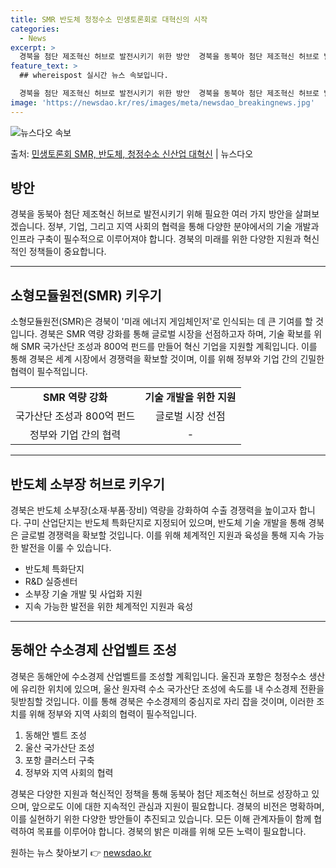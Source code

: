 ```yaml
---
title: SMR 반도체 청정수소 민생토론회로 대혁신의 시작
categories:
  - News
excerpt: >
  경북을 첨단 제조혁신 허브로 발전시키기 위한 방안  경북을 동북아 첨단 제조혁신 허브로 발전시키기 위해 필요…
feature_text: >
  ## whereispost 실시간 뉴스 속보입니다.

  경북을 첨단 제조혁신 허브로 발전시키기 위한 방안  경북을 동북아 첨단 제조혁신 허브로 발전시키기 위해 필요…
image: 'https://newsdao.kr/res/images/meta/newsdao_breakingnews.jpg'
---
```


![뉴스다오 속보](https://newsdao.kr/res/images/meta/newsdao_breakingnews.jpg)

<p>출처: <a href="https://newsdao.kr/4362" rel="dofollow">민생토론회 SMR, 반도체, 청정수소 신산업 대혁신</a> | 뉴스다오</p>

<h2 data-ke-size="size26">방안</h2>

<p data-ke-size="size16">경북을 동북아 첨단 제조혁신 허브로 발전시키기 위해 필요한 여러 가지 방안을 살펴보겠습니다. 정부, 기업, 그리고 지역 사회의 협력을 통해 다양한 분야에서의 기술 개발과 인프라 구축이 필수적으로 이루어져야 합니다. 경북의 미래를 위한 다양한 지원과 혁신적인 정책들이 중요합니다.</p>

<hr>

<h2 data-ke-size="size26">소형모듈원전(SMR) 키우기</h2>
<p data-ke-size="size16">소형모듈원전(SMR)은 경북이 '미래 에너지 게임체인저'로 인식되는 데 큰 기여를 할 것입니다. 경북은 SMR 역량 강화를 통해 글로벌 시장을 선점하고자 하며, 기술 확보를 위해 SMR 국가산단 조성과 800억 펀드를 만들어 혁신 기업을 지원할 계획입니다. 이를 통해 경북은 세계 시장에서 경쟁력을 확보할 것이며, 이를 위해 정부와 기업 간의 긴밀한 협력이 필수적입니다.</p>

<table>
  <tr>
    <td style="text-align: center; height: 17px;"><b>SMR 역량 강화</b></td>
    <td style="text-align: center; height: 17px;"><b>기술 개발을 위한 지원</b></td>
  </tr>
  <tr>
    <td style="text-align: center; height: 17px;">국가산단 조성과 800억 펀드</td>
    <td style="text-align: center; height: 17px;">글로벌 시장 선점</td>
  </tr>
  <tr>
    <td style="text-align: center; height: 17px;">정부와 기업 간의 협력</td>
    <td style="text-align: center; height: 17px;">-</td>
  </tr>
</table>

<hr>

<h2 data-ke-size="size26">반도체 소부장 허브로 키우기</h2>
<p data-ke-size="size16">경북은 반도체 소부장(소재·부품·장비) 역량을 강화하여 수출 경쟁력을 높이고자 합니다. 구미 산업단지는 반도체 특화단지로 지정되어 있으며, 반도체 기술 개발을 통해 경북은 글로벌 경쟁력을 확보할 것입니다. 이를 위해 체계적인 지원과 육성을 통해 지속 가능한 발전을 이룰 수 있습니다.</p>

<ul>
  <li>반도체 특화단지</li>
  <li>R&amp;D 실증센터</li>
  <li>소부장 기술 개발 및 사업화 지원</li>
  <li>지속 가능한 발전을 위한 체계적인 지원과 육성</li>
</ul>

<hr>

<h2 data-ke-size="size26">동해안 수소경제 산업벨트 조성</h2>
<p data-ke-size="size16">경북은 동해안에 수소경제 산업벨트를 조성할 계획입니다. 울진과 포항은 청정수소 생산에 유리한 위치에 있으며, 울산 원자력 수소 국가산단 조성에 속도를 내 수소경제 전환을 뒷받침할 것입니다. 이를 통해 경북은 수소경제의 중심지로 자리 잡을 것이며, 이러한 조치를 위해 정부와 지역 사회의 협력이 필수적입니다.</p>

<ol>
  <li>동해안 벨트 조성</li>
  <li>울산 국가산단 조성</li>
  <li>포항 클러스터 구축</li>
  <li>정부와 지역 사회의 협력</li>
</ol>

<p data-ke-size="size16">경북은 다양한 지원과 혁신적인 정책을 통해 동북아 첨단 제조혁신 허브로 성장하고 있으며, 앞으로도 이에 대한 지속적인 관심과 지원이 필요합니다. 경북의 비전은 명확하며, 이를 실현하기 위한 다양한 방안들이 추진되고 있습니다. 모든 이해 관계자들이 함께 협력하여 목표를 이루어야 합니다. 경북의 밝은 미래를 위해 모든 노력이 필요합니다.</p> 

원하는 뉴스 찾아보기 👉 <a href="https://newsdao.kr" rel="dofollow">newsdao.kr</a>


